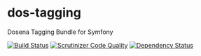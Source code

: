 # dos-tagging
Dosena Tagging Bundle for Symfony

[![Build Status](https://travis-ci.org/liverbool/dos-tagging-bundle.svg?branch=master)](https://travis-ci.org/liverbool/dos-tagging-bundle)
[![Scrutinizer Code Quality](https://scrutinizer-ci.com/g/liverbool/dos-tagging-bundle/badges/quality-score.png?b=master)](https://scrutinizer-ci.com/g/liverbool/dos-tagging-bundle/?branch=master)
[![Dependency Status](https://www.versioneye.com/user/projects/55ce24219a2f090016000140/badge.svg?style=flat)](https://www.versioneye.com/user/projects/55ce24219a2f090016000140)
